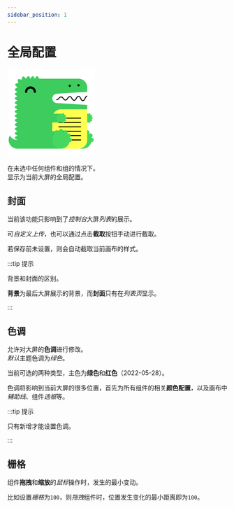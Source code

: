 ```yaml
---
sidebar_position: 1
---
```


# 全局配置  

![文件导入导出的过程，占位图](/img/docusaurus.png) 

在未选中任何组件和组的情况下。  
显示为当前大屏的全局配置。  

## 封面  

  当前该功能只影响到了*控制台*大屏*列表*的展示。  

  可*自定义上传*，也可以通过点击**截取**按钮手动进行截取。  

  若保存前未设置，则会自动截取当前画布的样式。  

:::tip 提示

背景和封面的区别。  

**背景**为最后大屏展示的背景，而**封面**只有在*列表页*显示。  

:::  

## 色调  

  允许对大屏的**色调**进行修改。  
  *默认*主题色调为*绿色*。  

  当前可选的两种类型，主色为**绿色**和**红色**（2022-05-28）。  

  色调将影响到当前大屏的很多位置，首先为所有组件的相关**颜色配置**，以及画布中*辅助线*、组件*选框*等。  

:::tip 提示

只有新增才能设置色调。  

::: 

## 栅格  
      
  组件**拖拽**和**缩放**的*鼠标*操作时，发生的最小变动。  

  比如设置*栅格*为`100`，则*拖拽*组件时，位置发生变化的最小距离即为`100`。  
